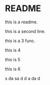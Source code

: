 # README

this is a readme.

this is a second line.

this is a 3 func.

this is 4

this is 5


this is 6


s
da
sa
d
d
a
da
d
